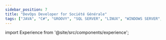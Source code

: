 ```yaml
---
sidebar_position: 7
title: "DevOps Developer for Société Générale"
tags: ["JAVA", "C#", "GROOVY", "SQL SERVER", "LINUX", "WINDOWS SERVER", "BASH", "POWERSHELL", "ELK STACK", "AUTOSYS", "KAFKA", "ANGULAR", "POSTMAN"]
---
```


import Experience from '@site/src/components/experience';

<Experience title={frontMatter.title} />